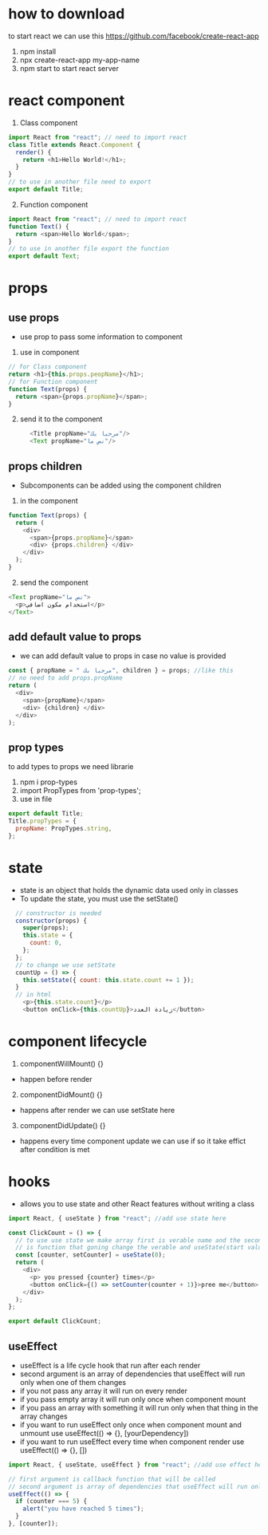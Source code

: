 # how to download

to start react we can use this https://github.com/facebook/create-react-app

1. npm install
2. npx create-react-app my-app-name
3. npm start to start react server

# react component

1. Class component

```js
import React from "react"; // need to import react
class Title extends React.Component {
  render() {
    return <h1>Hello World!</h1>;
  }
}
// to use in another file need to export
export default Title;
```

2. Function component

```js
import React from "react"; // need to import react
function Text() {
  return <span>Hello World</span>;
}
// to use in another file export the function
export default Text;
```

# props

## use props

- use prop to pass some information to component

1. use in component

```js
// for Class component
return <h1>{this.props.peopName}</h1>;
// for Function component
function Text(props) {
  return <span>{props.propName}</span>;
}
```

2. send it to the component

```js
      <Title propName="مرحبا بك"/>
      <Text propName="نص ما"/>
```

## props children

- Subcomponents can be added using the component children

1. in the component

```js
function Text(props) {
  return (
    <div>
      <span>{props.propName}</span>
      <div> {props.children} </div>
    </div>
  );
}
```

2. send the component

```js
<Text propName="نص ما">
  <p>استخدام مكون اضافي</p>
</Text>
```

## add default value to props

- we can add default value to props in case no value is provided

```js
const { propName = " مرحبا بك", children } = props; //like this
// no need to add props.propName
return (
  <div>
    <span>{propName}</span>
    <div> {children} </div>
  </div>
);
```

## prop types

to add types to props we need librarie

1. npm i prop-types
2. import PropTypes from 'prop-types';
3. use in file

```js
export default Title;
Title.propTypes = {
  propName: PropTypes.string,
};
```

# state

- state is an object that holds the dynamic data used only in classes
- To update the state, you must use the setState()

```js
  // constructor is needed
  constructor(props) {
    super(props);
    this.state = {
      count: 0,
    };
  };
  // to change we use setState
  countUp = () => {
    this.setState({ count: this.state.count += 1 });
  }
  // in html
    <p>{this.state.count}</p>
    <button onClick={this.countUp}>زيادة العدد</button>
```

# component lifecycle

1. componentWillMount() {}

- happen before render

2. componentDidMount() {}

- happens after render we can use setState here

3. componentDidUpdate() {}

- happens every time component update we can use if so it take effict after condition is met

# hooks

- allows you to use state and other React features without writing a class

```js
import React, { useState } from "react"; //add use state here

const ClickCount = () => {
  // to use use state we make array first is verable name and the second
  // is function that goning change the verable and useState(start value to the var)
  const [counter, setCounter] = useState(0);
  return (
    <div>
      <p> you pressed {counter} times</p>
      <button onClick={() => setCounter(counter + 1)}>pree me</button>
    </div>
  );
};

export default ClickCount;
```

## useEffect

- useEffect is a life cycle hook that run after each render
- second argument is an array of dependencies that useEffect will run only when one of them changes
- if you not pass any array it will run on every render
- if you pass empty array it will run only once when component mount
- if you pass an array with something it will run only when that thing in the array changes
- if you want to run useEffect only once when component mount and unmount use useEffect(() => {}, [yourDependency])
- if you want to run useEffect every time when component render use useEffect(() => {}, [])

```js
import React, { useState, useEffect } from "react"; //add use effect here

// first argument is callback function that will be called
// second argument is array of dependencies that useEffect will run only when one of them changes
useEffect(() => {
  if (counter === 5) {
    alert("you have reached 5 times");
  }
}, [counter]);

```
